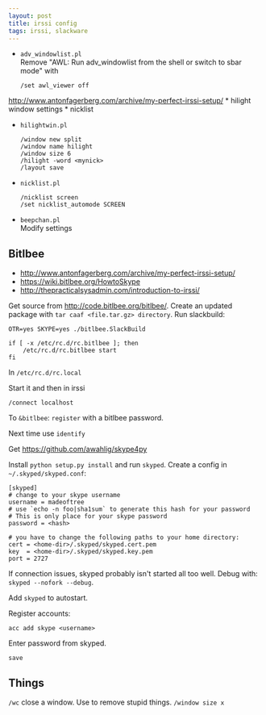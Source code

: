 ```yaml
---
layout: post
title: irssi config
tags: irssi, slackware
---
```


* `adv_windowlist.pl`  
    Remove "AWL: Run adv_windowlist from the shell or switch to sbar mode" with

    `/set awl_viewer off`



http://www.antonfagerberg.com/archive/my-perfect-irssi-setup/
    * hilight window settings
    * nicklist

* `hilightwin.pl`  
    ```
    /window new split
    /window name hilight
    /window size 6
    /hilight -word <mynick>
    /layout save
    ```

* `nicklist.pl`  
    ```
    /nicklist screen
    /set nicklist_automode SCREEN
    ```

* `beepchan.pl`  
    Modify settings

Bitlbee
-------

* <http://www.antonfagerberg.com/archive/my-perfect-irssi-setup/>
* <https://wiki.bitlbee.org/HowtoSkype>
* <http://thepracticalsysadmin.com/introduction-to-irssi/>

Get source from <http://code.bitlbee.org/bitlbee/>. Create an updated package with `tar caaf <file.tar.gz> directory`. Run slackbuild:

```
OTR=yes SKYPE=yes ./bitlbee.SlackBuild
```

```
if [ -x /etc/rc.d/rc.bitlbee ]; then
    /etc/rc.d/rc.bitlbee start
fi
```

In `/etc/rc.d/rc.local`

Start it and then in irssi

`/connect localhost`

To `&bitlbee`: `register` with a bitlbee password.

Next time use `identify`

Get <https://github.com/awahlig/skype4py>

Install `python setup.py install` and run `skyped`. Create a config in `~/.skyped/skyped.conf`:

```
[skyped]
# change to your skype username
username = madeoftree
# use `echo -n foo|sha1sum` to generate this hash for your password
# This is only place for your skype password
password = <hash>

# you have to change the following paths to your home directory:
cert = <home-dir>/.skyped/skyped.cert.pem
key  = <home-dir>/.skyped/skyped.key.pem
port = 2727
```

If connection issues, skyped probably isn't started all too well. Debug with: `skyped --nofork --debug`.

Add `skyped` to autostart.

Register accounts:

```
acc add skype <username>
```

Enter password from skyped.

```
save
```

Things
------

`/wc` close a window. Use to remove stupid things.
`/window size x`
